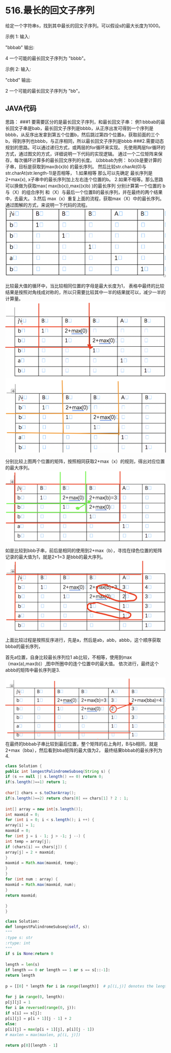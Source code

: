 # 516.最长的回文子序列

给定一个字符串s，找到其中最长的回文子序列。可以假设s的最大长度为1000。

示例 1:
输入:

"bbbab"
输出:

4
一个可能的最长回文子序列为 "bbbb"。

示例 2:
输入:

"cbbd"
输出:

2
一个可能的最长回文子序列为 "bb"。

## JAVA代码  

思路：
###1  要需要区分的是最长回文子序列，和最长回文子串：
例1:bbbab的最长回文子串是bab，最长回文子序列是bbbb，从正序出发可得到一个序列是bbbb，从反序出发拿到第五个位置b，然后跳过第四个位置a，获取前面的三个b，得到序列也bbbb，与正序相同，所以最长回文子序列是bbbb
###2.需要动态规划的思路。可以通过递归方式，或两层的for循环来实现。
先使用两层for循环的方式，通过图文的方式，详细说明一下代码的实现逻辑。
通过一个二位矩阵来保存，每次循环计算多的最长回文序列的长度。
以bbbab为例：
b(x)b是要计算的子串，目标是获取到max(b(x)b) 的最长序列。
然后比较str.charAt(0)与str.charAt(str.length-1)是否相等，
1.如果相等 那么可以先确定 最长序列是2+max(x), x子串中的最长序列加上左右连个位置的b。
2.如果不相等。那么思路可以换做为获取max(  max(b(x)),max((x)b) )的最长序列
分别计算第一个位置的 b与（X）的组合序列  和（X）与最后一个位置B的最长序列，并在最终的两个结果中，去最大。
3.然后 max（x）重复上面的流程，获取max（X）中的最长序列。
通过图解的方式，来说明一下代码的流程。
![Alt text](./516-1.png)

比较最大值的循环中，当比较相同位置的字母是最大长度为1，
表格中最终的比较结果是按照对角线成对称的，所以只需要比较其中一半的结果就可以，减少一半的计算量。
![Alt text](./516-2.png)
![Alt text](./516-3.png)

分别比较上图两个位置的矩阵，按照相同获取2+max（x）的规则，得出对应位置的最大序列。
![Alt text](./516-4.png)

如是比较到bbb子串，前后是相同的使用到2+max（b），寻找在绿色位置的矩阵记录的最大值为1，就是2+1=3 是bbb的最大序列。
![Alt text](./516-5.png)

上面比较过程是按照反序进行，先是a，然后是ab，abb，abbb，这个顺序获取bbba的最长序列，


首先a位置，自身比较最长序列位1
ab比较，不相等，使用到max（max(a),max(b)）,图中所圈中的连个位置中的最大值。
依次进行，最终这个abbb的矩阵中最长序列是3.

![Alt text](./516-6.png)
在最终的bbbab子串比较到最后位置，整个矩阵的右上角时，B与b相同，就是2+max（bba），然后看到bba矩阵的最大值为2，
最终结果bbbab的最长序列为4.




```Java
class Solution {
public int longestPalindromeSubseq(String s) {
if (s == null || s.length() == 0) return 0;
if(s.length()==1) return 1;

char[] chars = s.toCharArray();
if(s.length()==2) return chars[0] == chars[1] ? 2 : 1;

int[] array = new int[s.length()];
int maxmid = 0;
for (int i = 0; i < s.length(); i ++) {
array[i] = 1;
maxmid = 0;
for (int j = i - 1; j > -1; j --) {
int temp = array[j];
if (chars[i] == chars[j]) {
array[j] = 2 + maxmid;
}
maxmid = Math.max(maxmid, temp);
}
}
for (int num : array) {
maxmid = Math.max(maxmid, num);
}
return maxmid;

}
}
```

```python
class Solution:
def longestPalindromeSubseq(self, s):
"""
:type s: str
:rtype: int
"""
if s is None:return 0

length = len(s)
if length == 0 or length == 1 or s == s[::-1]:
return length

p = [[0] * length for i in range(length)]  # p[(i,j)] denotes the length of the palindromic subsequence in the range from i to j.

for j in range(0, length):
p[j][j] = 1
for i in reversed(range(0, j)):
if s[i] == s[j]:
p[i][j] = p[i + 1][j - 1] + 2
else:
p[i][j] = max(p[i + 1][j], p[i][j - 1])
# maxlen = max(maxlen, p[(i, j)])

return p[0][length - 1]
```
